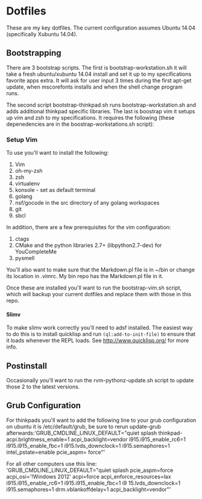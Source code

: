 # Dotfiles

These are my key dotfiles. The current configuration assumes Ubuntu 14.04
(specifically Xubuntu 14.04).

## Bootstrapping

There are 3 bootstrap scripts. The first is bootstrap-workstation.sh it will
take a fresh ubuntu/xubuntu 14.04 install and set it up to my specifications
favorite apps extra.  It will ask for user input 3 times during the first
apt-get update, when mscorefonts installs and when the shell change program
runs.

The second script bootstrap-thinkpad.sh runs bootstrap-workstation.sh and adds
additional thinkpad specific libraries.  The last is boostrap vim it setups up vim and zsh to my specifications.  It
requires the following (these depenedencies are in the boostrap-workstations.sh
script):

### Setup Vim

To use you'll want to install the following:

1. Vim
1. oh-my-zsh
1. zsh
1. virtualenv
1. konsole - set as default terminal
1. golang
1. nsf/gocode in the src directory of any golang workspaces
1. git
1. sbcl

In addition, there are a few prerequisites for the vim
configuration:

1. ctags
1. CMake and the python libraries 2.7+ (libpython2.7-dev) for YouCompleteMe
1. pysmell

You'll also want to make sure that the Markdown.pl file is in ~/bin or change
its location in .vimrc.  My bin repo has the Markdown.pl file in it.

Once these are installed you'll want to run the bootstrap-vim.sh script, which will
backup your current dotfiles and replace them with those in this repo.

#### Slimv

To make slimv work correctly you'll need to adsf installed.  The easiest way to
do this is to install quicklisp and run `(ql:add-to-init-file)` to ensure that
it loads whenever the REPL loads. See http://www.quicklisp.org/ for more info.

## Postinstall

Occasionally you'll want to run the rvm-pythonz-update.sh script to update
those 2 to the latest versions.

## Grub Configuration

For thinkpads you'll want to add the following line to your grub configuration
on ubuntu it is /etc/default/grub, be sure to rerun update-grub afterwards:'GRUB_CMDLINE_LINUX_DEFAULT="quiet splash thinkpad-acpi.brightness_enable=1 acpi_backlight=vendor i915.i915_enable_rc6=1 i915.i915_enable_fbc=1 i915.lvds_downclock=1 i915.semaphores=1 intel_pstate=enable pcie_aspm=
force"'

For all other computers use this line: 'GRUB_CMDLINE_LINUX_DEFAULT="quiet splash pcie_aspm=force acpi_osi='!Windows 2012' acpi=force acpi_enforce_resources=lax i915.i915_enable_rc6=1 i915.i915_enable_fbc=1 i9
15.lvds_downclock=1 i915.semaphores=1 drm.vblankoffdelay=1 acpi_backlight=vendor"'

